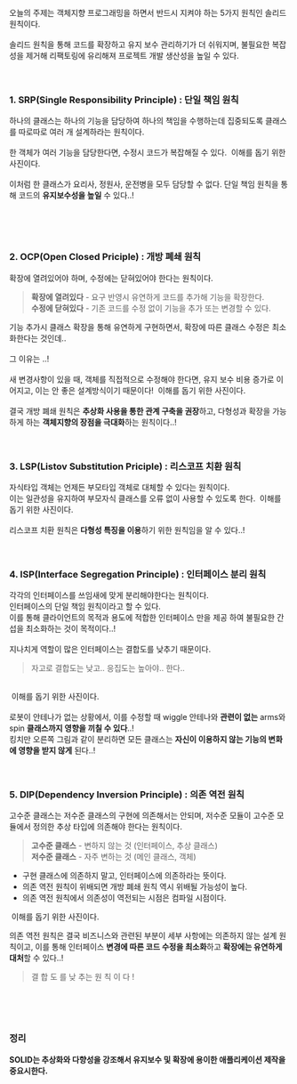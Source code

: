 <p><img alt="" src="https://velog.velcdn.com/images/kimyongwook98/post/594eb347-8a04-4d21-9931-4aad4e867669/image.png" /></p>
<p>오늘의 주제는 객체지향 프로그래밍을 하면서 반드시 지켜야 하는 5가지 원칙인 솔리드 원칙이다. <br /><br />
솔리드 원칙을 통해 코드를 확장하고 유지 보수 관리하기가 더 쉬워지며, 불필요한 복잡성을 제거해 리팩토링에 유리해져 프로젝트 개발 생산성을 높일 수 있다.
<br /><br /><br /></p>
<h3 id="1-srpsingle-responsibility-principle--단일-책임-원칙">1. SRP(Single Responsibility Principle) : 단일 책임 원칙</h3>
<p>하나의 클래스는 하나의 기능을 담당하여 하나의 책임을 수행하는데 집중되도록 클래스를 따로따로 여러 개 설계하라는 원칙이다. <br /><br />
한 객체가 여러 기능을 담당한다면, 수정시 코드가 복잡해질 수 있다.
<img alt="" src="https://velog.velcdn.com/images/kimyongwook98/post/b1d62dc6-561c-4c3a-bca7-23fbef4aa946/image.png" />
이해를 돕기 위한 사진이다. <br /><br />
이처럼 한 클래스가 요리사, 정원사, 운전병을 모두 담당할 수 없다.
단일 책임 원칙을 통해 코드의 <strong>유지보수성을 높일</strong> 수 있다..!</p>
<p><br /><br /><br /></p>
<h3 id="2-ocpopen-closed-priciple--개방-폐쇄-원칙">2. OCP(Open Closed Priciple) : 개방 폐쇄 원칙</h3>
<p>확장에 열려있어야 하며, 수정에는 닫혀있어야 한다는 원칙이다. <br /></p>
<blockquote>
<p><strong>확장에 열려있다</strong> - 요구 반영시 유연하게 코드를 추가해 기능을 확장한다. <br />
<strong>수정에 닫혀있다</strong> - 기존 코드를 수정 없이 기능을 추가 또는 변경할 수 있다. <br /></p>
</blockquote>
<p>기능 추가시 클래스 확장을 통해 유연하게 구현하면서, 확장에 따른 클래스 수정은 최소화한다는 것인데.. <br /><br />
그 이유는 ..! <br /><br />
새 변경사항이 있을 때, 객체를 직접적으로 수정해야 한다면, 유지 보수 비용 증가로 이어지고, 이는 안 좋은 설계방식이기 때문이다!
<img alt="" src="https://velog.velcdn.com/images/kimyongwook98/post/a1f2edc5-4917-4a38-aacf-eeabc3e0c290/image.png" />
이해를 돕기 위한 사진이다. <br /><br />
결국 개방 폐쇄 원칙은 <strong>추상화 사용을 통한 관계 구축을 권장</strong>하고, 다형성과 확장을 가능하게 하는 <strong>객체지향의 장점을 극대화</strong>하는 원칙이다..!
<br /><br /><br /></p>
<h3 id="3-lsplistov-substitution-priciple--리스코프-치환-원칙">3. LSP(Listov Substitution Priciple) : 리스코프 치환 원칙</h3>
<p>자식타입 객체는 언제든 부모타입 객체로 대체할 수 있다는 원칙이다. <br />
이는 일관성을 유지하여 부모자식 클래스를 오류 없이  사용할 수 있도록 한다.
<img alt="" src="https://velog.velcdn.com/images/kimyongwook98/post/ba1e5e04-ab75-4f16-b2a7-900cabb32910/image.png" />
이해를 돕기 위한 사진이다. <br /><br />
리스코프 치환 원칙은 <strong>다형성 특징을 이용</strong>하기 위한 원칙임을 알 수 있다..!
<br /><br /><br /></p>
<h3 id="4-ispinterface-segregation-principle--인터페이스-분리-원칙">4. ISP(Interface Segregation Principle) : 인터페이스 분리 원칙</h3>
<p>각각의 인터페이스를 쓰임새에 맞게 분리해야한다는 원칙이다. <br />
인터페이스의 단일 책임 원칙이라고 할 수 있다. <br />
이를 통해 클라이언트의 목적과 용도에 적합한 인터페이스 만을 제공
하여 불필요한 간섭을 최소화하는 것이 목적이다..! <br /><br />
지나치게 역할이 많은 인터페이스는 결합도를 낮추기 때문이다.</p>
<blockquote>
<p>자고로 결합도는 낮고.. 응집도는 높아야.. 한다.. </p>
</blockquote>
<p><br /><img alt="" src="https://velog.velcdn.com/images/kimyongwook98/post/9fe13476-15ed-4762-835a-416b97f54fa1/image.png" />
이해를 돕기 위한 사진이다.<br /><br />
로봇이 안테나가 없는 상황에서, 이를 수정할 때 wiggle 안테나와 <strong>관련이 없는</strong> arms와 spin <strong>클래스까지 영향을 끼칠 수 있다</strong>..!
<br />킹치만 오른쪽 그림과 같이 분리하면 모든 클래스는 <strong>자신이 이용하지 않는 기능의 변화에 영향을 받지 않게</strong> 된다..!
<br /><br /><br /></p>
<h3 id="5-dipdependency-inversion-principle--의존-역전-원칙">5. DIP(Dependency Inversion Principle) : 의존 역전 원칙</h3>
<p>고수준 클래스는 저수준 클래스의 구현에 의존해서는 안되며, 저수준 모듈이 고수준 모듈에서 정의한 추상 타입에 의존해야 한다는 원칙이다.</p>
<blockquote>
<p><strong>고수준 클래스</strong> - 변하지 않는 것 (인터페이스, 추상 클래스) <br />
<strong>저수준 클래스</strong> - 자주 변하는 것 (메인 클래스, 객체) </p>
</blockquote>
<ul>
<li>구현 클래스에 의존하지 말고, 인터페이스에 의존하라는 뜻이다.</li>
<li>의존 역전 원칙이 위배되면 개방 폐쇄 원칙 역시 위배될 가능성이 높다.</li>
<li>의존 역전 원칙에서 의존성이 역전되는 시점은 컴파일 시점이다.</li>
</ul>
<p><img alt="" src="https://velog.velcdn.com/images/kimyongwook98/post/7445c909-aadc-4423-89e4-a69f254283b8/image.png" />
이해를 돕기 위한 사진이다. <br /></p>
<p>의존 역전 원칙은 결국 비즈니스와 관련된 부분이 세부 사항에는 의존하지 않는 설계 원칙이고, 이를 통해 인터페이스 <strong>변경에 따른 코드 수정을 최소화</strong>하고 <strong>확장에는 유연하게 대처</strong>할 수 있다..!</p>
<blockquote>
<p>결 합 도 를 낮 추는 원 칙 이 다 !</p>
</blockquote>
<p><br /><br /><br /></p>
<h3 id="정리">정리</h3>
<p><img alt="" src="https://velog.velcdn.com/images/kimyongwook98/post/29f1914c-0f12-427f-9648-c1a4a8f167a2/image.png" /><br />
<strong>SOLID는 추상화와 다향성을 강조해서 유지보수 및 확장에 용이한 애플리케이션 제작을 중요시한다.</strong></p>
